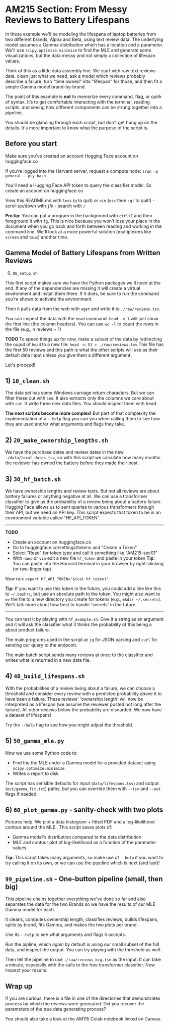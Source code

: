 # AM215 Section: From Messy Reviews to Battery Lifespans

In these example we'll be modeling the lifespans of laptop batteries
from two different brands, Alpha and Beta, using text review data. The
underlying model assumes a Gamma distribution which has a location and
a parameter. We'll use `scipy.optimize.minimize` to find the MLE and
generate some visualizations, but the data messy and not simply
a collection of lifespan values.

Think of this as a little data assembly line. We start with raw text
reviews data, clean just what we need, ask a model which reviews
probably describe a failure, turn "time owned" into "lifespan" for
those, and then fit a simple Gamma model brand-by-brand.

The point of this example is **not** to memorize every command, flag,
or quirk of syntax. It’s to get comfortable interacting with the
terminal, reading scripts, and seeing how different components can be
strung together into a pipeline.

You should be glancing through each script, but don't get hung up on
the details. It's more important to know what the purpose of the
script is.

## Before you start

Make sure you've created an account Hugging Face account on huggingface.co

If you’re logged into the Harvard server, request a compute node:
`srun -p general --pty bash` 

You'll need a Hugging Face API token to query the classifier
model. So create an account on huggingface.co

View this README.md with `less` (`q` to quit) or `vim` (`esc` then `:q!` to quit!)
    - scroll up/down with `j`/`k`
    - search with `/`

**Pro tip:** You can put a program in the background with `ctrl+Z` and then
foreground it with `fg`. This is nice because you won't lose your place in the
document when you go back and forth between reading and working in the command line. We'll
look at a more powerful solution (multiplexers like `screen` and `tmux`) another
time.


## Gamma Model of Battery Lifespans from Written Reviews

0. `00_setup.sh`

This first script makes sure we have the Python packages we'll need at
the end. If any of the dependencies are missing it will create
a virtual environment and install them there. If it does, be
sure to run the command you're shown to activate the environment. 

Then it pulls data from the web with `wget` and write it to `./raw/reviews.tsv`.

You can inspect the data with the `head` command.
`head -n 1` will just show the first line (the column headers).
You can use `wc -l` to count the rows in the file (e.g., n reviews + 1) 

**TODO**
To speed things up for now, make a subset of the data by redirecting the
ouput of `head` to a new file:
`head -n 51 > ./raw/reviews.tsv`
This file has the first 50 reviews and this path is what the other
scripts will use as their default data input unless you give them a
different argument.

Let's proceed!

## 1) `10_clean.sh`

The data set has some Windows carriage return characters. But we can filter
these out with `sed`.
It also extracts only the columns we care about with `cut`.
It write three new data files. You should inspect them with head.

**The next scripts become more complex!** But part of that complexity the
implementation of a `--help` flag you can you when calling them to see how they
are used and/or what arguments and flags they take.

## 2) `20_make_ownership_lengths.sh`

We have the purchase dates and review dates in the new `./data/local_dates.tsv`,
so with this script we calculate how many months the reviewer has owned the battery before
they made their post.

## 3) `30_hf_batch.sh`

We have ownership lengths and review texts. But not all reviews are about
battery failures or anything negative at all.
We can use a transformer classifier to give us the probability of a review being
about a battery failure. Hugging Face allows us to sent queries to various
transformers through their API, but we need an API key. This script expects that
token to be in an environment variable called "HF_API_TOKEN".

---

**TODO**
- Create an account on huggingface.co
- Go to huggingface.co/settings/tokens and "Create a Token"
- Select "Read" for token type and call it something like "AM215-sec01" 
- With `nano` or `vim` edit a new file `hf_token` and paste in your token
**Tip**: You can paste into the Harvard terminal in your browser by right-clicking (or
two-finger tap) 

Now run:
`export HF_API_TOKEN="$(cat hf_token)"`

**Tip:** If you want to use this token in the future, you could add a line like
this to `~/.bashrc`, but use an absolute path to the token. You might also want
to `mv` the file to a new directory you create for tokens (e.g., `mkdir ~/.secrets`).
We'll talk more about how best to handle 'secrets' in the future. 

---

You can test it by playing with `hf_example.sh`. Give it a string as an argument and it will
ask the classifier what it thinks the probability of this being a about product failure.

The main programs used in the script ar `jq` for JSON parsing and `curl` for
sending our query to the endpoint.

The main batch script sends many reviews at once to the classifier and writes
what is returned in a new data file.

## 4) `40_build_lifespans.sh` 

With the probabilities of a review being about a failure, we can choose a
threshold and consider every review with a predicted probability above it to have
been a failure. These reviews' 'ownership length' will now be interpreted as a
lifespan (we assume the reviewer posted not long after the failure). All other
reviews below the probability are discarded. We now have a dataset of lifespans!

Try the `--help` flag to see how you might adjust the threshold.

## 5) `50_gamma_mle.py`

Now we use some Python code to:
- Find the the MLE under a Gamma model for a provided dataset using `scipy.optimize.minimize`
- Writes a report to disk

The script has sensible defaults for input (`data/lifespans.tsv`) and output (`out/gamma_fit.txt`) paths, but you can override them with `--tsv` and `--out` flags if needed.

## 6) `60_plot_gamma.py` - sanity-check with two plots

Pictures help. We plot a data histogram + fitted PDF and a log-likelihood contour around the MLE..
This script saves plots of:
- Gamma model's distribution compared to the data distribution
- MLE and contour plot of log-likelihood as a function of the parameter values

**Tip:**  This script takes many arguments, so make use of `--help` if you want to try
calling it on its own, or we can use the pipeline which is next (and last)!

## `99_pipeline.sh` - One-button pipeline (small, then big)

This pipeline chains together everything we've done so far and also separates
the data for the two Brands so we have the results of our MLE Gamma model for
each.

It cleans, computes ownership length, classifies reviews, builds lifespans, splits by brand, fits Gamma, and makes the two plots per brand.

Use its `--help` to see what arguments and flags it accepts.

Run the pipline, which again by default is using our small subset of the full
data, and inspect the output. You can try playing with the threshold as well.

Then tell the pipeline to use `./raw/reviews_big.tsv` as the input.
It can take a minute, especially with the calls to the free transformer
classifier. Now inspect your results.

## Wrap up

If you are curious, there is a file in one of the directories that demonstrates process by which the reviews were generated.
Did you recover the parameters of the true data generating process?

You should also take a look at the AM115 Colab notebook linked on Canvas.
